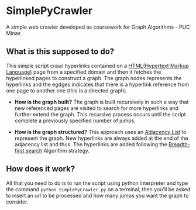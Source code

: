 # SimplePyCrawler

A simple web crawler developed as coursework for Graph Algorithms - PUC Minas 


## What is this supposed to do?

This simple script crawl hyperlinks contained on a [HTML(Hypertext Markup Language)](https://en.wikipedia.org/wiki/HTML) page from a specified domain and then it fetches the hyperlinked pages to construct a graph. The graph nodes represents the hyperlinks and the egdges indicates that there is a hyperlink reference from one page to another one (this is a directed graph). 

- **How is the graph built?** The graph is built recursively in such a way that new referenced pages are visited to search for more hyperlinks and further extend the graph. This recursive process occurs until the script complete a previously specified number of jumps. 

- **How is the graph structured?** This approach uses an [Adjacency List](https://en.wikipedia.org/wiki/Adjacency_list) to represent the graph. New hyperlinks are always added at the end of the adjacency list and thus. The hyperlinks are added following the [Breadth-first search](https://en.wikipedia.org/wiki/Breadth-first_search) Algorithm strategy.

## How does it work?

All that you need to do is to run the script using python interpreter and type the command ```python SimplePyCrawler.py``` on a terminal, then you'll be asked to insert an url to be processed and how many jumps you want the graph to consider.
